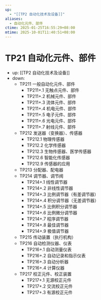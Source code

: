 ```yaml
---
up:
  - "[[TP2 自动化技术及设备]]"
aliases:
  - 自动化元件、部件
ctime: 2025-01-25T16:55:29+08:00
mtime: 2025-10-01T11:40:51+08:00
---
```


# TP21 自动化元件、部件

- up: [[TP2 自动化技术及设备]]
- down:	
	- TP211 一般自动化元件、部件
		- TP211+.1 无触点元件、部件
		- TP211+.2 机械元件、部件
		- TP211+.3 流体元件、部件
		- TP211+.4 机电元件、部件
		- TP211+.5 电子元件、部件
		- TP211+.6 光电元件、部件
		- TP211+.7 射线元件、部件
	- TP212 发送器（变换器）、传感器
		- TP212.1 物理传感器
		- TP212.2 化学传感器
		- TP212.3 生物传感器、医学传感器
		- TP212.6 智能化传感器
		- TP212.9 传感器的应用
	- TP213 分配器、配电器
	- TP214 调节器、调节阀
		- TP214+.1 线性调节器
		- TP214+.2 非线性调节器
		- TP214+.3 比例调节器（有差调节器）
		- TP214+.4 积分调节器（无差调节器）
		- TP214+.5 比例积分调节器
		- TP214+.6 比例微分调节器
		- TP214+.7 程序调节器
		- TP214+.8 最佳调节器
		- TP214+.9 极值调节器
	- TP215 传动装置（执行机构）
	- TP216 自动检测仪器、仪表
		- TP216+.1 自动测量仪表
		- TP216+.2 自动记录和指示仪表
		- TP216+.3 自动分析器
		- TP216+.4 计算仪器
	- TP217 校正元件、校正装置
		- TP217+.1 无源校正元件
		- TP217+.2 交流校正元件
		- TP217+.3 有源校正元件
	
